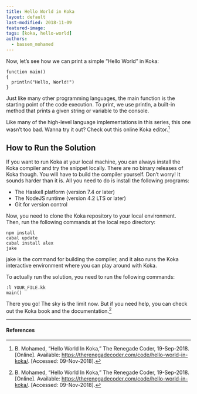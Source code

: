 ```yaml
---
title: Hello World in Koka
layout: default
last-modified: 2018-11-09
featured-image:
tags: [koka, hello-world]
authors:
  - bassem_mohamed
---
```


Now, let’s see how we can print a simple “Hello World” in Koka:

```koka
function main()
{
  println("Hello, World!")
}
```

Just like many other programming languages, the main function is the starting
point of the code execution. To print, we use println, a built-in method that
prints a given string or variable to the console.

Like many of the high-level language implementations in this series, this one
wasn’t too bad. Wanna try it out? Check out this online Koka editor.[^1]

## How to Run the Solution

If you want to run Koka at your local machine, you can always install the Koka
compiler and try the snippet locally. There are no binary releases of Koka though.
You will have to build the compiler yourself. Don’t worry! It sounds harder than
it is. All you need to do is install the following programs:

- The Haskell platform (version 7.4 or later)
- The NodeJS runtime (version 4.2 LTS or later)
- Git for version control

Now, you need to clone the Koka repository to your local environment. Then,
run the following commands at the local repo directory:

```console
npm install
cabal update
cabal install alex
jake
```

jake is the command for building the compiler, and it also runs the Koka
interactive environment where you can play around with Koka.

To actually run the solution, you need to run the following commands:

```console
:l YOUR_FILE.kk
main()
```

There you go! The sky is the limit now. But if you need help, you can check out
the Koka book and the documentation.[^1]

---

#### References

[^1]: B. Mohamed, “Hello World In Koka,” The Renegade Coder, 19-Sep-2018. [Online]. Available: https://therenegadecoder.com/code/hello-world-in-koka/. [Accessed: 09-Nov-2018].
